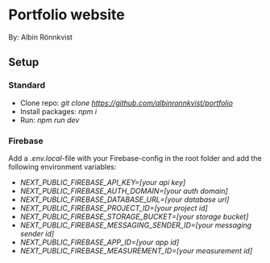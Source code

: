 # Portfolio website
By: Albin Rönnkvist

## Setup

### Standard
- Clone repo: _git clone https://github.com/albinronnkvist/portfolio_
- Install packages: _npm i_
- Run: _npm run dev_

### Firebase
Add a _.env.local_-file with your Firebase-config in the root folder and add the following environment variables:
- _NEXT_PUBLIC_FIREBASE_API_KEY=[your api key]_
- _NEXT_PUBLIC_FIREBASE_AUTH_DOMAIN=[your auth domain]_
- _NEXT_PUBLIC_FIREBASE_DATABASE_URL=[your database url]_
- _NEXT_PUBLIC_FIREBASE_PROJECT_ID=[your project id]_
- _NEXT_PUBLIC_FIREBASE_STORAGE_BUCKET=[your storage bucket]_
- _NEXT_PUBLIC_FIREBASE_MESSAGING_SENDER_ID=[your messaging sender id]_
- _NEXT_PUBLIC_FIREBASE_APP_ID=[your app id]_
- _NEXT_PUBLIC_FIREBASE_MEASUREMENT_ID=[your measurement id]_
